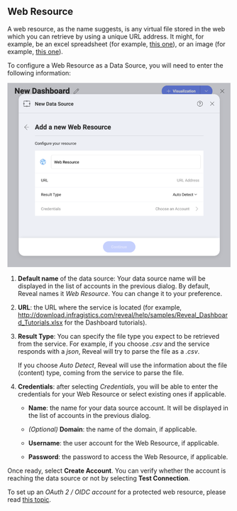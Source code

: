 ## Web Resource

A web resource, as the name suggests, is any virtual file stored in the
web which you can retrieve by using a unique URL address. It might, for
example, be an excel spreadsheet (for example, [this one](http://download.infragistics.com/reveal/help/samples/Reveal_Dashboard_Tutorials.xlsx)),
or an image (for example, [this one](http://www.infragistics.com/media/442175/home-header-shots.png)).

To configure a Web Resource as a Data Source, you will need to enter the
following information:

![Configure Web resource connection](images/enter-web-resource-details.png)

1.  **Default name** of the data source: Your data source name will be displayed in the list of accounts in the previous dialog. By default, Reveal names it *Web Resource*. You can change it to your preference.

2.  **URL**: the URL where the service is located (for example,
    <http://download.infragistics.com/reveal/help/samples/Reveal_Dashboard_Tutorials.xlsx>
    for the Dashboard tutorials).

3. **Result Type**: You can specify the file type you expect to be retrieved from the service. For example, if you choose *.csv* and the service responds with a *json*, Reveal will try to parse the file as a *.csv*.

    If you choose *Auto Detect*, Reveal will use the information about the file (content) type, coming from the service to parse the file.  

4.  **Credentials**: after selecting *Credentials*, you will be able to
    enter the credentials for your Web Resource or select existing ones
    if applicable.

      - **Name**: the name for your data source account. It will be
        displayed in the list of accounts in the previous dialog.

      - *(Optional)* **Domain**: the name of the domain, if applicable.

      - **Username**: the user account for the Web Resource, if
        applicable.

      - **Password**: the password to access the Web Resource, if
        applicable.

Once ready, select **Create Account**. You can verify whether the
account is reaching the data source or not by selecting **Test
Connection**.

To set up an *OAuth 2 / OIDC account* for a protected web resource,
please read [this topic](~/en/datasources/auth-2-oidc-user-authentication.md).

